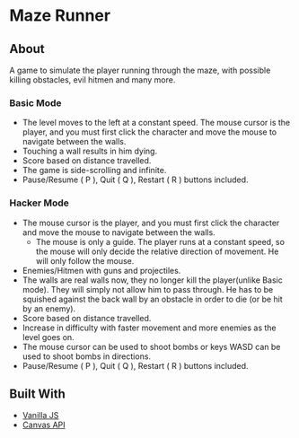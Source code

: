 # Maze Runner
## About
 A game to simulate the player running through the maze, with possible killing obstacles, evil hitmen and many more.


### Basic Mode
* The level moves to the left at a constant speed. The mouse cursor is the player, and you must first click the character and move the mouse to navigate between the walls.
* Touching a wall results in him dying.
* Score based on distance travelled.
* The game is side-scrolling and infinite.
* Pause/Resume ( P ), Quit ( Q ), Restart ( R ) buttons included.

### Hacker Mode
* The mouse cursor is the player, and you must first click the character and move the mouse to navigate between the walls.
    * The mouse is only a guide. The player runs at a constant speed, so the mouse will only decide the relative direction of movement. He will only follow the mouse.
* Enemies/Hitmen with guns and projectiles.
* The walls are real walls now, they no longer kill the player(unlike Basic mode). They will simply not allow him to pass through. He has to be squished against the back wall by an obstacle in order to die (or be hit by an enemy).
* Score based on distance travelled.
*  Increase in difficulty with faster movement and more enemies as the level goes on.
*  The mouse cursor can be used to shoot bombs or keys WASD can be used to shoot bombs in directions. 
* Pause/Resume ( P ), Quit ( Q ), Restart ( R ) buttons included.

## Built With
* [Vanilla JS](http://vanilla-js.com/)
* [Canvas API](https://developer.mozilla.org/kab/docs/Web/API/Canvas_API)

